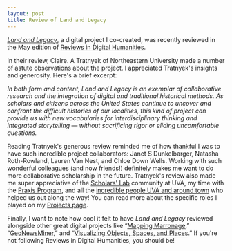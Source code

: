 ```yaml
---
layout: post
title: Review of Land and Legacy
---
```


[_Land and Legacy_](https://landandlegacy.scholarslab.org/), a digital project I co-created, was recently reviewed in the May edition of [Reviews in Digital Humanities](https://reviewsindh.pubpub.org/pub/land-and-legacy/release/3).

In their review, Claire. A Tratnyek of Northeastern University made a number of astute observations about the project. I appreciated Tratnyek's insights and generosity. Here's a brief excerpt:

*In both form and content, Land and Legacy is an exemplar of collaborative research and the integration of digital and
traditional historical methods. As scholars and citizens across the United States continue to uncover and confront the
difficult histories of our localities, this kind of project can provide us with new vocabularies for interdisciplinary
thinking and integrated storytelling — without sacrificing rigor or eliding uncomfortable questions.*

Reading Tratnyek's generous review reminded me of how thankful I was to have such incredible project collaborators: Janet S Dunkelbarger,
Natasha Roth-Rowland, Lauren Van Nest, and Chloe Down Wells. Working with such wonderful colleagues (and now friends!) definitely makes me want
to do more collaborative scholarship in the future. Tratnyek's review also made me super appreciative of the [Scholars' Lab](https://scholarslab.lib.virginia.edu/) community at UVA,
my time with the [Praxis Program](https://scholarslab.lib.virginia.edu/praxis-program-fellowships/), and all the [incredible people UVA and around town](https://landandlegacy.scholarslab.org/about.html) who helped us out along the way!
You can read more about the specific roles I played on my [Projects page](projects.html#land-and-legacy).

Finally, I want to note how cool it felt to have _Land and Legacy_ reviewed alongside other great digital projects like “[Mapping Marronage](https://reviewsindh.pubpub.org/pub/mapping-marronage/release/3?readingCollection=d112edcc),” “[GeoNewsMiner](https://reviewsindh.pubpub.org/pub/geonewsminer/release/2?readingCollection=d112edcc),”
and “[Visualizing Objects, Spaces, and Places](https://reviewsindh.pubpub.org/pub/visualizing-objects-places-and-spaces/release/2?readingCollection=d112edcc).” If you're not following Reviews in Digital Humanities, you should be!
